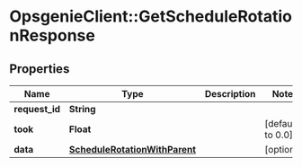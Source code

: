 # OpsgenieClient::GetScheduleRotationResponse

## Properties
Name | Type | Description | Notes
------------ | ------------- | ------------- | -------------
**request_id** | **String** |  | 
**took** | **Float** |  | [default to 0.0]
**data** | [**ScheduleRotationWithParent**](ScheduleRotationWithParent.md) |  | [optional] 


